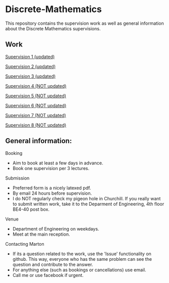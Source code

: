# Discrete-Mathematics

This repository contains the supervision work as well as general information about the Discrete Mathematics supervisions.

## Work

[Supervision 1 (updated)](supervision_1/supervision_1.pdf)

[Supervision 2 (updated)](supervision_2/supervision_2.pdf)

[Supervision 3 (updated)](supervision_3/supervision_3.pdf)

[Supervision 4 (NOT updated)](supervision_4/supervision_4.pdf)

[Supervision 5 (NOT updated)](supervision_5/supervision_5.pdf)

[Supervision 6 (NOT updated)](supervision_6/supervision_6.pdf)

[Supervision 7 (NOT updated)](supervision_7/supervision_7.pdf)

[Supervision 8 (NOT updated)](supervision_8/supervision_8.pdf)

## General information:
Booking
* Aim to book at least a few days in advance.
* Book one supervision per 3 lectures.

Submission
* Preferred form is a nicely latexed pdf.
* By email 24 hours before supervision.
* I do NOT regularly check my pigeon hole in Churchill. If you really want to submit written work, take it to the Deparment of Engineering, 4th floor BE4-40 post box.

Venue
* Department of Engineering on weekdays.
* Meet at the main reception.

Contacting Marton
* If its a question related to the work, use the 'Issue' functionality on github. This way, everyone who has the same problem can see the question and contribute to the answer.
* For anything else (such as bookings or cancellations) use email.
* Call me or use facebook if urgent.

